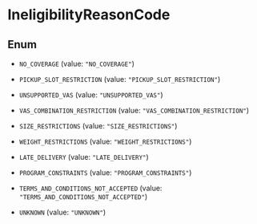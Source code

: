 
# IneligibilityReasonCode

## Enum


* `NO_COVERAGE` (value: `"NO_COVERAGE"`)

* `PICKUP_SLOT_RESTRICTION` (value: `"PICKUP_SLOT_RESTRICTION"`)

* `UNSUPPORTED_VAS` (value: `"UNSUPPORTED_VAS"`)

* `VAS_COMBINATION_RESTRICTION` (value: `"VAS_COMBINATION_RESTRICTION"`)

* `SIZE_RESTRICTIONS` (value: `"SIZE_RESTRICTIONS"`)

* `WEIGHT_RESTRICTIONS` (value: `"WEIGHT_RESTRICTIONS"`)

* `LATE_DELIVERY` (value: `"LATE_DELIVERY"`)

* `PROGRAM_CONSTRAINTS` (value: `"PROGRAM_CONSTRAINTS"`)

* `TERMS_AND_CONDITIONS_NOT_ACCEPTED` (value: `"TERMS_AND_CONDITIONS_NOT_ACCEPTED"`)

* `UNKNOWN` (value: `"UNKNOWN"`)



